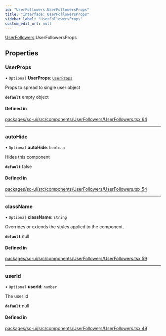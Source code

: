 ```yaml
---
id: "UserFollowers.UserFollowersProps"
title: "Interface: UserFollowersProps"
sidebar_label: "UserFollowersProps"
custom_edit_url: null
---
```


[UserFollowers](../modules/UserFollowers).UserFollowersProps

## Properties

### UserProps

• `Optional` **UserProps**: [`UserProps`](User.UserProps)

Props to spread to single user object

**`default`** empty object

#### Defined in

[packages/sc-ui/src/components/UserFollowers/UserFollowers.tsx:64](https://github.com/selfcommunity/community-ui/blob/cab08cf/packages/sc-ui/src/components/UserFollowers/UserFollowers.tsx#L64)

___

### autoHide

• `Optional` **autoHide**: `boolean`

Hides this component

**`default`** false

#### Defined in

[packages/sc-ui/src/components/UserFollowers/UserFollowers.tsx:54](https://github.com/selfcommunity/community-ui/blob/cab08cf/packages/sc-ui/src/components/UserFollowers/UserFollowers.tsx#L54)

___

### className

• `Optional` **className**: `string`

Overrides or extends the styles applied to the component.

**`default`** null

#### Defined in

[packages/sc-ui/src/components/UserFollowers/UserFollowers.tsx:59](https://github.com/selfcommunity/community-ui/blob/cab08cf/packages/sc-ui/src/components/UserFollowers/UserFollowers.tsx#L59)

___

### userId

• `Optional` **userId**: `number`

The user id

**`default`** null

#### Defined in

[packages/sc-ui/src/components/UserFollowers/UserFollowers.tsx:49](https://github.com/selfcommunity/community-ui/blob/cab08cf/packages/sc-ui/src/components/UserFollowers/UserFollowers.tsx#L49)

